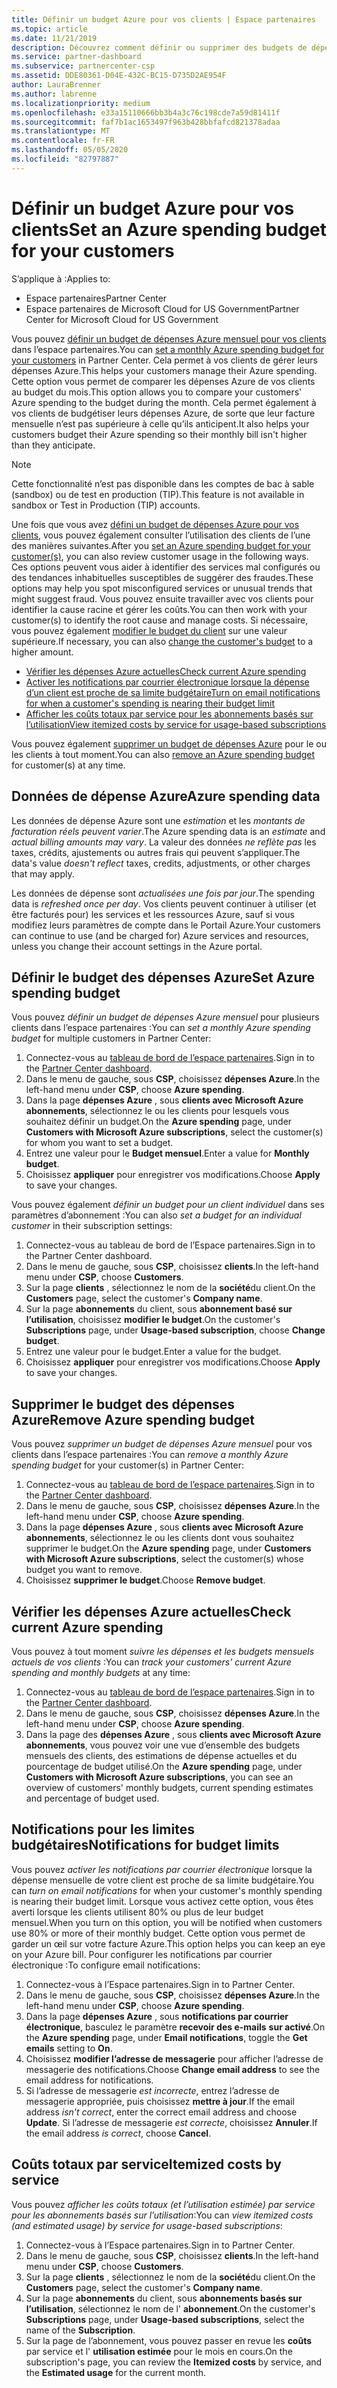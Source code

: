 ```yaml
---
title: Définir un budget Azure pour vos clients | Espace partenaires
ms.topic: article
ms.date: 11/21/2019
description: Découvrez comment définir ou supprimer des budgets de dépenses Azure mensuels pour vos clients, ainsi que pour afficher les données de dépense Azure et définir des notifications relatives au budget.
ms.service: partner-dashboard
ms.subservice: partnercenter-csp
ms.assetid: DDE80361-D04E-432C-BC15-D735D2AE954F
author: LauraBrenner
ms.author: labrenne
ms.localizationpriority: medium
ms.openlocfilehash: e33a15110666bb3b4a3c76c198cde7a59d81411f
ms.sourcegitcommit: faf7b1ac1653497f963b428bbfafcd821378adaa
ms.translationtype: MT
ms.contentlocale: fr-FR
ms.lasthandoff: 05/05/2020
ms.locfileid: "82797887"
---
```

# <a name="set-an-azure-spending-budget-for-your-customers"></a><span data-ttu-id="2b42b-103">Définir un budget Azure pour vos clients</span><span class="sxs-lookup"><span data-stu-id="2b42b-103">Set an Azure spending budget for your customers</span></span>

<span data-ttu-id="2b42b-104">S’applique à :</span><span class="sxs-lookup"><span data-stu-id="2b42b-104">Applies to:</span></span>

- <span data-ttu-id="2b42b-105">Espace partenaires</span><span class="sxs-lookup"><span data-stu-id="2b42b-105">Partner Center</span></span>
- <span data-ttu-id="2b42b-106">Espace partenaires de Microsoft Cloud for US Government</span><span class="sxs-lookup"><span data-stu-id="2b42b-106">Partner Center for Microsoft Cloud for US Government</span></span>

<span data-ttu-id="2b42b-107">Vous pouvez [définir un budget de dépenses Azure mensuel pour vos clients](#set-azure-spending-budget) dans l’espace partenaires.</span><span class="sxs-lookup"><span data-stu-id="2b42b-107">You can [set a monthly Azure spending budget for your customers](#set-azure-spending-budget) in Partner Center.</span></span> <span data-ttu-id="2b42b-108">Cela permet à vos clients de gérer leurs dépenses Azure.</span><span class="sxs-lookup"><span data-stu-id="2b42b-108">This helps your customers manage their Azure spending.</span></span> <span data-ttu-id="2b42b-109">Cette option vous permet de comparer les dépenses Azure de vos clients au budget du mois.</span><span class="sxs-lookup"><span data-stu-id="2b42b-109">This option allows you to compare your customers' Azure spending to the budget during the month.</span></span> <span data-ttu-id="2b42b-110">Cela permet également à vos clients de budgétiser leurs dépenses Azure, de sorte que leur facture mensuelle n’est pas supérieure à celle qu’ils anticipent.</span><span class="sxs-lookup"><span data-stu-id="2b42b-110">It also helps your customers budget their Azure spending so their monthly bill isn't higher than they anticipate.</span></span>


> [!NOTE]  
> <span data-ttu-id="2b42b-111">Cette fonctionnalité n’est pas disponible dans les comptes de bac à sable (sandbox) ou de test en production (TIP).</span><span class="sxs-lookup"><span data-stu-id="2b42b-111">This feature is not available in sandbox or Test in Production (TIP) accounts.</span></span>

<span data-ttu-id="2b42b-112">Une fois que vous avez [défini un budget de dépenses Azure pour vos clients](#set-azure-spending-budget), vous pouvez également consulter l’utilisation des clients de l’une des manières suivantes.</span><span class="sxs-lookup"><span data-stu-id="2b42b-112">After you [set an Azure spending budget for your customer(s)](#set-azure-spending-budget), you can also review customer usage in the following ways.</span></span> <span data-ttu-id="2b42b-113">Ces options peuvent vous aider à identifier des services mal configurés ou des tendances inhabituelles susceptibles de suggérer des fraudes.</span><span class="sxs-lookup"><span data-stu-id="2b42b-113">These options may help you spot misconfigured services or unusual trends that might suggest fraud.</span></span> <span data-ttu-id="2b42b-114">Vous pouvez ensuite travailler avec vos clients pour identifier la cause racine et gérer les coûts.</span><span class="sxs-lookup"><span data-stu-id="2b42b-114">You can then work with your customer(s) to identify the root cause and manage costs.</span></span> <span data-ttu-id="2b42b-115">Si nécessaire, vous pouvez également [modifier le budget du client](#set-azure-spending-budget) sur une valeur supérieure.</span><span class="sxs-lookup"><span data-stu-id="2b42b-115">If necessary, you can also [change the customer's budget](#set-azure-spending-budget) to a higher amount.</span></span>

- [<span data-ttu-id="2b42b-116">Vérifier les dépenses Azure actuelles</span><span class="sxs-lookup"><span data-stu-id="2b42b-116">Check current Azure spending</span></span>](#check-current-azure-spending)
- [<span data-ttu-id="2b42b-117">Activer les notifications par courrier électronique lorsque la dépense d’un client est proche de sa limite budgétaire</span><span class="sxs-lookup"><span data-stu-id="2b42b-117">Turn on email notifications for when a customer's spending is nearing their budget limit</span></span>](#notifications-for-budget-limits)
- [<span data-ttu-id="2b42b-118">Afficher les coûts totaux par service pour les abonnements basés sur l’utilisation</span><span class="sxs-lookup"><span data-stu-id="2b42b-118">View itemized costs by service for usage-based subscriptions</span></span>](#itemized-costs-by-service)

<span data-ttu-id="2b42b-119">Vous pouvez également [supprimer un budget de dépenses Azure](#remove-azure-spending-budget) pour le ou les clients à tout moment.</span><span class="sxs-lookup"><span data-stu-id="2b42b-119">You can also [remove an Azure spending budget](#remove-azure-spending-budget) for customer(s) at any time.</span></span>

## <a name="azure-spending-data"></a><span data-ttu-id="2b42b-120">Données de dépense Azure</span><span class="sxs-lookup"><span data-stu-id="2b42b-120">Azure spending data</span></span>

<span data-ttu-id="2b42b-121">Les données de dépense Azure sont une *estimation* et les *montants de facturation réels peuvent varier*.</span><span class="sxs-lookup"><span data-stu-id="2b42b-121">The Azure spending data is an *estimate* and *actual billing amounts may vary*.</span></span> <span data-ttu-id="2b42b-122">La valeur des données *ne reflète pas* les taxes, crédits, ajustements ou autres frais qui peuvent s’appliquer.</span><span class="sxs-lookup"><span data-stu-id="2b42b-122">The data's value *doesn't reflect* taxes, credits, adjustments, or other charges that may apply.</span></span>

<span data-ttu-id="2b42b-123">Les données de dépense sont *actualisées une fois par jour*.</span><span class="sxs-lookup"><span data-stu-id="2b42b-123">The spending data is *refreshed once per day*.</span></span> <span data-ttu-id="2b42b-124">Vos clients peuvent continuer à utiliser (et être facturés pour) les services et les ressources Azure, sauf si vous modifiez leurs paramètres de compte dans le Portail Azure.</span><span class="sxs-lookup"><span data-stu-id="2b42b-124">Your customers can continue to use (and be charged for) Azure services and resources, unless you change their account settings in the Azure portal.</span></span>

## <a name="set-azure-spending-budget"></a><span data-ttu-id="2b42b-125">Définir le budget des dépenses Azure</span><span class="sxs-lookup"><span data-stu-id="2b42b-125">Set Azure spending budget</span></span>

<span data-ttu-id="2b42b-126">Vous pouvez *définir un budget de dépenses Azure mensuel* pour plusieurs clients dans l’espace partenaires :</span><span class="sxs-lookup"><span data-stu-id="2b42b-126">You can *set a monthly Azure spending budget* for multiple customers in Partner Center:</span></span>

1. <span data-ttu-id="2b42b-127">Connectez-vous au [tableau de bord de l’espace partenaires](https://partner.microsoft.com/dashboard/).</span><span class="sxs-lookup"><span data-stu-id="2b42b-127">Sign in to the [Partner Center dashboard](https://partner.microsoft.com/dashboard/).</span></span>
2. <span data-ttu-id="2b42b-128">Dans le menu de gauche, sous **CSP**, choisissez **dépenses Azure**.</span><span class="sxs-lookup"><span data-stu-id="2b42b-128">In the left-hand menu under **CSP**, choose **Azure spending**.</span></span>
3. <span data-ttu-id="2b42b-129">Dans la page **dépenses Azure** , sous **clients avec Microsoft Azure abonnements**, sélectionnez le ou les clients pour lesquels vous souhaitez définir un budget.</span><span class="sxs-lookup"><span data-stu-id="2b42b-129">On the **Azure spending** page, under **Customers with Microsoft Azure subscriptions**, select the customer(s) for whom you want to set a budget.</span></span>
4. <span data-ttu-id="2b42b-130">Entrez une valeur pour le **Budget mensuel**.</span><span class="sxs-lookup"><span data-stu-id="2b42b-130">Enter a value for **Monthly budget**.</span></span>
5. <span data-ttu-id="2b42b-131">Choisissez **appliquer** pour enregistrer vos modifications.</span><span class="sxs-lookup"><span data-stu-id="2b42b-131">Choose **Apply** to save your changes.</span></span>

<span data-ttu-id="2b42b-132">Vous pouvez également *définir un budget pour un client individuel* dans ses paramètres d’abonnement :</span><span class="sxs-lookup"><span data-stu-id="2b42b-132">You can also *set a budget for an individual customer* in their subscription settings:</span></span>

1. <span data-ttu-id="2b42b-133">Connectez-vous au tableau de bord de l’Espace partenaires.</span><span class="sxs-lookup"><span data-stu-id="2b42b-133">Sign in to the Partner Center dashboard.</span></span>
2. <span data-ttu-id="2b42b-134">Dans le menu de gauche, sous **CSP**, choisissez **clients**.</span><span class="sxs-lookup"><span data-stu-id="2b42b-134">In the left-hand menu under **CSP**, choose **Customers**.</span></span>
3. <span data-ttu-id="2b42b-135">Sur la page **clients** , sélectionnez le nom de la **société**du client.</span><span class="sxs-lookup"><span data-stu-id="2b42b-135">On the **Customers** page, select the customer's **Company name**.</span></span>
4. <span data-ttu-id="2b42b-136">Sur la page **abonnements** du client, sous **abonnement basé sur l’utilisation**, choisissez **modifier le budget**.</span><span class="sxs-lookup"><span data-stu-id="2b42b-136">On the customer's **Subscriptions** page, under **Usage-based subscription**, choose **Change budget**.</span></span>
5. <span data-ttu-id="2b42b-137">Entrez une valeur pour le budget.</span><span class="sxs-lookup"><span data-stu-id="2b42b-137">Enter a value for the budget.</span></span>
6. <span data-ttu-id="2b42b-138">Choisissez **appliquer** pour enregistrer vos modifications.</span><span class="sxs-lookup"><span data-stu-id="2b42b-138">Choose **Apply** to save your changes.</span></span>

## <a name="remove-azure-spending-budget"></a><span data-ttu-id="2b42b-139">Supprimer le budget des dépenses Azure</span><span class="sxs-lookup"><span data-stu-id="2b42b-139">Remove Azure spending budget</span></span>

<span data-ttu-id="2b42b-140">Vous pouvez *supprimer un budget de dépenses Azure mensuel* pour vos clients dans l’espace partenaires :</span><span class="sxs-lookup"><span data-stu-id="2b42b-140">You can *remove a monthly Azure spending budget* for your customer(s) in Partner Center:</span></span>

1. <span data-ttu-id="2b42b-141">Connectez-vous au [tableau de bord de l’espace partenaires](https://partner.microsoft.com/dashboard/).</span><span class="sxs-lookup"><span data-stu-id="2b42b-141">Sign in to the [Partner Center dashboard](https://partner.microsoft.com/dashboard/).</span></span>
2. <span data-ttu-id="2b42b-142">Dans le menu de gauche, sous **CSP**, choisissez **dépenses Azure**.</span><span class="sxs-lookup"><span data-stu-id="2b42b-142">In the left-hand menu under **CSP**, choose **Azure spending**.</span></span>
3. <span data-ttu-id="2b42b-143">Dans la page **dépenses Azure** , sous **clients avec Microsoft Azure abonnements**, sélectionnez le ou les clients dont vous souhaitez supprimer le budget.</span><span class="sxs-lookup"><span data-stu-id="2b42b-143">On the **Azure spending** page, under **Customers with Microsoft Azure subscriptions**, select the customer(s) whose budget you want to remove.</span></span>
4. <span data-ttu-id="2b42b-144">Choisissez **supprimer le budget**.</span><span class="sxs-lookup"><span data-stu-id="2b42b-144">Choose **Remove budget**.</span></span>

## <a name="check-current-azure-spending"></a><span data-ttu-id="2b42b-145">Vérifier les dépenses Azure actuelles</span><span class="sxs-lookup"><span data-stu-id="2b42b-145">Check current Azure spending</span></span>

<span data-ttu-id="2b42b-146">Vous pouvez à tout moment *suivre les dépenses et les budgets mensuels actuels de vos clients* :</span><span class="sxs-lookup"><span data-stu-id="2b42b-146">You can *track your customers' current Azure spending and monthly budgets* at any time:</span></span>

1. <span data-ttu-id="2b42b-147">Connectez-vous au [tableau de bord de l’espace partenaires](https://partner.microsoft.com/dashboard/).</span><span class="sxs-lookup"><span data-stu-id="2b42b-147">Sign in to the [Partner Center dashboard](https://partner.microsoft.com/dashboard/).</span></span>
2. <span data-ttu-id="2b42b-148">Dans le menu de gauche, sous **CSP**, choisissez **dépenses Azure**.</span><span class="sxs-lookup"><span data-stu-id="2b42b-148">In the left-hand menu under **CSP**, choose **Azure spending**.</span></span>
3. <span data-ttu-id="2b42b-149">Dans la page des **dépenses Azure** , sous **clients avec Microsoft Azure abonnements**, vous pouvez voir une vue d’ensemble des budgets mensuels des clients, des estimations de dépense actuelles et du pourcentage de budget utilisé.</span><span class="sxs-lookup"><span data-stu-id="2b42b-149">On the **Azure spending** page, under **Customers with Microsoft Azure subscriptions**, you can see an overview of customers' monthly budgets, current spending estimates and percentage of budget used.</span></span>

## <a name="notifications-for-budget-limits"></a><span data-ttu-id="2b42b-150">Notifications pour les limites budgétaires</span><span class="sxs-lookup"><span data-stu-id="2b42b-150">Notifications for budget limits</span></span>

<span data-ttu-id="2b42b-151">Vous pouvez *activer les notifications par courrier électronique* lorsque la dépense mensuelle de votre client est proche de sa limite budgétaire.</span><span class="sxs-lookup"><span data-stu-id="2b42b-151">You can *turn on email notifications* for when your customer's monthly spending is nearing their budget limit.</span></span> <span data-ttu-id="2b42b-152">Lorsque vous activez cette option, vous êtes averti lorsque les clients utilisent 80% ou plus de leur budget mensuel.</span><span class="sxs-lookup"><span data-stu-id="2b42b-152">When you turn on this option, you will be notified when customers use 80% or more of their monthly budget.</span></span> <span data-ttu-id="2b42b-153">Cette option vous permet de garder un œil sur votre facture Azure.</span><span class="sxs-lookup"><span data-stu-id="2b42b-153">This option helps you can keep an eye on your Azure bill.</span></span> <span data-ttu-id="2b42b-154">Pour configurer les notifications par courrier électronique :</span><span class="sxs-lookup"><span data-stu-id="2b42b-154">To configure email notifications:</span></span>

1. <span data-ttu-id="2b42b-155">Connectez-vous à l’Espace partenaires.</span><span class="sxs-lookup"><span data-stu-id="2b42b-155">Sign in to Partner Center.</span></span>
2. <span data-ttu-id="2b42b-156">Dans le menu de gauche, sous **CSP**, choisissez **dépenses Azure**.</span><span class="sxs-lookup"><span data-stu-id="2b42b-156">In the left-hand menu under **CSP**, choose **Azure spending**.</span></span>
3. <span data-ttu-id="2b42b-157">Dans la page **dépenses Azure** , sous **notifications par courrier électronique**, basculez le paramètre **recevoir des e-mails** **sur activé**.</span><span class="sxs-lookup"><span data-stu-id="2b42b-157">On the **Azure spending** page, under **Email notifications**, toggle the **Get emails** setting to **On**.</span></span>
4. <span data-ttu-id="2b42b-158">Choisissez **modifier l’adresse de messagerie** pour afficher l’adresse de messagerie des notifications.</span><span class="sxs-lookup"><span data-stu-id="2b42b-158">Choose **Change email address** to see the email address for notifications.</span></span>
5. <span data-ttu-id="2b42b-159">Si l’adresse de messagerie *est incorrecte*, entrez l’adresse de messagerie appropriée, puis choisissez **mettre à jour**.</span><span class="sxs-lookup"><span data-stu-id="2b42b-159">If the email address *isn't correct*, enter the correct email address and choose **Update**.</span></span> <span data-ttu-id="2b42b-160">Si l’adresse de messagerie *est correcte*, choisissez **Annuler**.</span><span class="sxs-lookup"><span data-stu-id="2b42b-160">If the email address *is correct*, choose **Cancel**.</span></span>

## <a name="itemized-costs-by-service"></a><span data-ttu-id="2b42b-161">Coûts totaux par service</span><span class="sxs-lookup"><span data-stu-id="2b42b-161">Itemized costs by service</span></span>

<span data-ttu-id="2b42b-162">Vous pouvez *afficher les coûts totaux (et l’utilisation estimée) par service pour les abonnements basés sur l’utilisation*:</span><span class="sxs-lookup"><span data-stu-id="2b42b-162">You can *view itemized costs (and estimated usage) by service for usage-based subscriptions*:</span></span>

1. <span data-ttu-id="2b42b-163">Connectez-vous à l’Espace partenaires.</span><span class="sxs-lookup"><span data-stu-id="2b42b-163">Sign in to Partner Center.</span></span>
2. <span data-ttu-id="2b42b-164">Dans le menu de gauche, sous **CSP**, choisissez **clients**.</span><span class="sxs-lookup"><span data-stu-id="2b42b-164">In the left-hand menu under **CSP**, choose **Customers**.</span></span>
3. <span data-ttu-id="2b42b-165">Sur la page **clients** , sélectionnez le nom de la **société**du client.</span><span class="sxs-lookup"><span data-stu-id="2b42b-165">On the **Customers** page, select the customer's **Company name**.</span></span>
4. <span data-ttu-id="2b42b-166">Sur la page **abonnements** du client, sous **abonnements basés sur l’utilisation**, sélectionnez le nom de l' **abonnement**.</span><span class="sxs-lookup"><span data-stu-id="2b42b-166">On the customer's **Subscriptions** page, under **Usage-based subscriptions**, select the name of the **Subscription**.</span></span>
5. <span data-ttu-id="2b42b-167">Sur la page de l’abonnement, vous pouvez passer en revue les **coûts** par service et l' **utilisation estimée** pour le mois en cours.</span><span class="sxs-lookup"><span data-stu-id="2b42b-167">On the subscription's page, you can review the **Itemized costs** by service, and the **Estimated usage** for the current month.</span></span>
